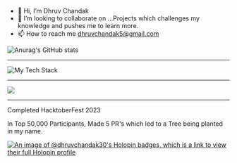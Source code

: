 - 👋 Hi, I’m Dhruv Chandak
- 💞️ I’m looking to collaborate on ...Projects which challenges my knowledge and pushes me to learn more.
- 📫 How to reach me dhruvchandak5@gmail.com


![Anurag's GitHub stats](https://github-readme-stats.vercel.app/api?username=dhruvchandak30&show_icons=true&theme=radical)

<hr>
<div >
	
<img src="https://github-readme-tech-stack.vercel.app/api/cards?lineCount=3&width=650&bg=%230D1117&badge=%23161B22&border=%2321262D&titleColor=%2358A6FF&line1=HTML%2CHTML%2Cffffff%3BCSS%2CCSS%2Cffffff%3BJavaScript%2CJavaScript%2Cffffff%3BTailwind%2CTailwind%2Cffffff%3BBootstrap%2CBootstrap%2Cffffff%3BReact%2CReact%2Cffffff%3B&line2=NodeJS%2CNodeJS%2Cffffff%3BExpress%2CExpress%2Cffffff%3BMongoDB%2CMongoDB%2Cffffff%3BMySQL%2CMySQL%2Cffffff%3BSocket%2CSocket%2Cffffff%3B&line3=Java%2CJava%2Cffffff%3BCpp%2CCpp%2Cffffff%3BFirebase%2CFirebase%2Cffffff%3BGit%2CGit%2Cffffff%3BGithub%2CGithub%2Cffffff%3B" alt="My Tech Stack" />

</div>
<hr>
<div>
	<img src="https://github-readme-stats.vercel.app/api/top-langs/?username=dhruvchandak30&layout=compact"></img>
<!-- 	[![Top Langs](https://github-readme-stats.vercel.app/api/top-langs/?username=anuraghazra&layout=donut-vertical)](https://github.com/anuraghazra/github-readme-stats) -->
</div>
<hr>
<div>
	
<p>Completed HacktoberFest 2023</p>
<p>In Top 50,000 Participants, Made 5 PR's which led to a Tree being planted in my name.</p>

[![An image of @dhruvchandak30's Holopin badges, which is a link to view their full Holopin profile](https://holopin.me/dhruvchandak30)](https://holopin.io/@dhruvchandak30)
</div>
<!---
dhruv302003/dhruv302003 is a ✨ special ✨ repository because its `README.md` (this file) appears on your GitHub profile.
You can click the Preview link to take a look at your changes.
--->
